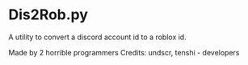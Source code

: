 # Dis2Rob.py
A utility to convert a discord account id to a roblox id.

Made by 2 horrible programmers
Credits: undscr, tenshi - developers
